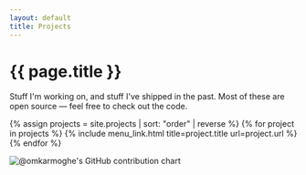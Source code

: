 ```yaml
---
layout: default
title: Projects
---
```

<h1 class="projects"> {{ page.title }}</h1>

Stuff I'm working on, and stuff I've shipped in the past. Most of these are open source &mdash; feel free to check out the code.

{% assign projects = site.projects | sort: "order" | reverse %}
{% for project in projects %}
  {% include menu_link.html title=project.title url=project.url %}
{% endfor %}

<div>
  <img
    src="https://ghchart.rshah.org/754875/omkarmoghe"
    alt="@omkarmoghe's GitHub contribution chart"
  />
</div>

